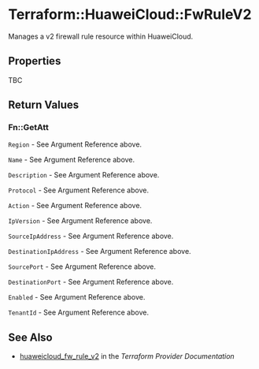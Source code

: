 # Terraform::HuaweiCloud::FwRuleV2

Manages a v2 firewall rule resource within HuaweiCloud.

## Properties

TBC

## Return Values

### Fn::GetAtt

`Region` - See Argument Reference above.

`Name` - See Argument Reference above.

`Description` - See Argument Reference above.

`Protocol` - See Argument Reference above.

`Action` - See Argument Reference above.

`IpVersion` - See Argument Reference above.

`SourceIpAddress` - See Argument Reference above.

`DestinationIpAddress` - See Argument Reference above.

`SourcePort` - See Argument Reference above.

`DestinationPort` - See Argument Reference above.

`Enabled` - See Argument Reference above.

`TenantId` - See Argument Reference above.

## See Also

* [huaweicloud_fw_rule_v2](https://www.terraform.io/docs/providers/huaweicloud/r/fw_rule_v2.html) in the _Terraform Provider Documentation_